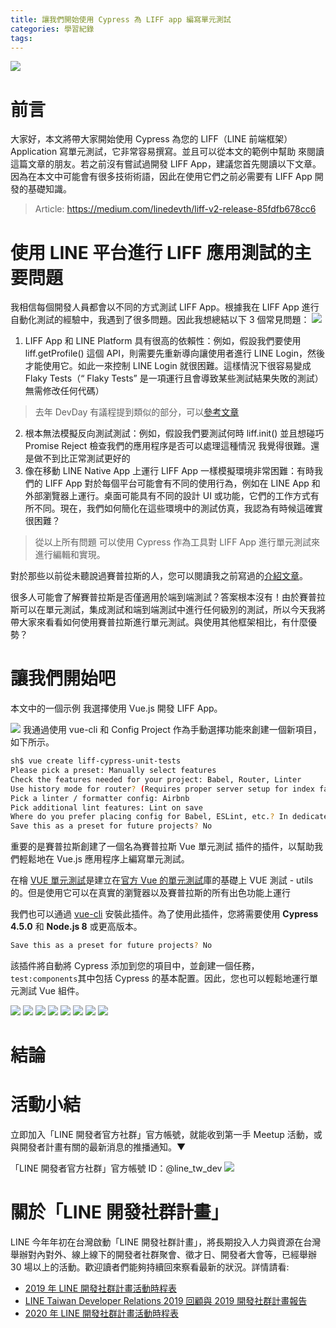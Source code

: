 ```yaml
---
title: 讓我們開始使用 Cypress 為 LIFF app 編寫單元測試
categories: 學習紀錄
tags:
---
```


![](https://nijialin.com/images/2020/cypress-liff/logo.png)

# 前言

大家好，本文將帶大家開始使用 Cypress 為您的 LIFF（LINE 前端框架）Application 寫單元測試，它非常容易撰寫。並且可以從本文的範例中幫助
來閱讀這篇文章的朋友。若之前沒有嘗試過開發 LIFF App，建議您首先閱讀以下文章。因為在本文中可能會有很多技術術語，因此在使用它們之前必需要有 LIFF App 開發的基礎知識。

> Article: https://medium.com/linedevth/liff-v2-release-85fdfb678cc6

<!-- more -->

# 使用 LINE 平台進行 LIFF 應用測試的主要問題

我相信每個開發人員都會以不同的方式測試 LIFF App。根據我在 LIFF App 進行自動化測試的經驗中，我遇到了很多問題。因此我想總結以下 3 個常見問題：
![](https://nijialin.com/images/2020/cypress-liff/1.png)

1. LIFF App 和 LINE Platform 具有很高的依賴性：例如，假設我們要使用 liff.getProfile() 這個 API，則需要先重新導向讓使用者進行 LINE Login，然後才能使用它。如此一來控制 LINE Login 就很困難。這樣情況下很容易變成 Flaky Tests（“ Flaky Tests” 是一項運行且會導致某些測試結果失敗的測試）無需修改任何代碼）

> 去年 DevDay 有議程提到類似的部分，可以[參考文章](https://nijialin.com/2019/11/22/How-we-continuously-delivery-LINE-TODAY-App-with-high-agility-and-high-quality/)

2. 根本無法模擬反向測試測試：例如，假設我們要測試何時 liff.init() 並且想碰巧 Promise Reject 檢查我們的應用程序是否可以處理這種情況 我覺得很難。還是做不到比正常測試更好的
3. 像在移動 LINE Native App 上運行 LIFF App 一樣模擬環境非常困難：有時我們的 LIFF App 對於每個平台可能會有不同的使用行為，例如在 LINE App 和外部瀏覽器上運行。桌面可能具有不同的設計 UI 或功能，它們的工作方式有所不同。現在，我們如何簡化在這些環境中的測試仿真，我認為有時候這確實很困難？

> 從以上所有問題 可以使用 Cypress 作為工具對 LIFF App 進行單元測試來進行編輯和實現。

對於那些以前從未聽說過賽普拉斯的人，您可以閱讀我之前寫過的[介紹文章](https://medium.com/cypress-io-thailand/%E0%B8%A3%E0%B8%B9%E0%B9%89%E0%B8%88%E0%B8%B1%E0%B8%81-cypress-web-test-framework-%E0%B8%97%E0%B8%B5%E0%B9%88%E0%B8%88%E0%B8%B0%E0%B8%97%E0%B8%B3%E0%B9%83%E0%B8%AB%E0%B9%89%E0%B8%84%E0%B8%B8%E0%B8%93%E0%B8%A5%E0%B8%B7%E0%B8%A1-selenium-%E0%B9%84%E0%B8%9B%E0%B9%84%E0%B8%94%E0%B9%89%E0%B9%80%E0%B8%A5%E0%B8%A2-405a11d7341)。

很多人可能會了解賽普拉斯是否僅適用於端到端測試？答案根本沒有！由於賽普拉斯可以在單元測試，集成測試和端到端測試中進行任何級別的測試，所以今天我將帶大家來看看如何使用賽普拉斯進行單元測試。與使用其他框架相比，有什麼優勢？

# 讓我們開始吧

本文中的一個示例 我選擇使用 Vue.js 開發 LIFF App。

![](https://nijialin.com/images/2020/cypress-liff/2.png)
我通過使用 vue-cli 和 Config Project 作為手動選擇功能來創建一個新項目，如下所示。

```sh
sh$ vue create liff-cypress-unit-tests
Please pick a preset: Manually select features
Check the features needed for your project: Babel, Router, Linter
Use history mode for router? (Requires proper server setup for index fallback in production) Yes
Pick a linter / formatter config: Airbnb
Pick additional lint features: Lint on save
Where do you prefer placing config for Babel, ESLint, etc.? In dedicated config files
Save this as a preset for future projects? No
```

重要的是賽普拉斯創建了一個名為賽普拉斯 Vue 單元測試 插件的插件，以幫助我們輕鬆地在 Vue.js 應用程序上編寫單元測試。

在檜 [VUE 單元測試](https://github.com/bahmutov/cypress-vue-unit-test)是建立在[官方 Vue 的單元測試](https://github.com/bahmutov/cypress-vue-unit-test)庫的基礎上 VUE 測試 - utils 的。但是使用它可以在真實的瀏覽器以及賽普拉斯的所有出色功能上運行

我們也可以通過 [vue-cli](https://cli.vuejs.org/guide/cli-service.html) 安裝此插件。為了使用此插件，您將需要使用 **Cypress 4.5.0** 和 **Node.js 8** 或更高版本。

```sh
Save this as a preset for future projects? No
```

該插件將自動將 Cypress 添加到您的項目中，並創建一個任務，`test:components`其中包括 Cypress 的基本配置。因此，您也可以輕鬆地運行單元測試 Vue 組件。

![](https://nijialin.com/images/2020/cypress-liff/3.png)
![](https://nijialin.com/images/2020/cypress-liff/4.png)
![](https://nijialin.com/images/2020/cypress-liff/5.png)
![](https://nijialin.com/images/2020/cypress-liff/6.png)
![](https://nijialin.com/images/2020/cypress-liff/7.png)
![](https://nijialin.com/images/2020/cypress-liff/8.png)
![](https://nijialin.com/images/2020/cypress-liff/9.png)
![](https://nijialin.com/images/2020/cypress-liff/10.png)

# 結論

# 活動小結

立即加入「LINE 開發者官方社群」官方帳號，就能收到第一手 Meetup 活動，或與開發者計畫有關的最新消息的推播通知。▼

「LINE 開發者官方社群」官方帳號 ID：@line_tw_dev
![](https://www.evanlin.com/images/2020/line-tw-dev-qr.png)

# 關於「LINE 開發社群計畫」

LINE 今年年初在台灣啟動「LINE 開發社群計畫」，將長期投入人力與資源在台灣舉辦對內對外、線上線下的開發者社群聚會、徵才日、開發者大會等，已經舉辦 30 場以上的活動。歡迎讀者們能夠持續回來察看最新的狀況。詳情請看:

- [2019 年 LINE 開發社群計畫活動時程表](https://engineering.linecorp.com/zh-hant/blog/line-taiwan-developer-relations-2019-plan/)
- [LINE Taiwan Developer Relations 2019 回顧與 2019 開發社群計畫報告](https://engineering.linecorp.com/zh-hant/blog/line-taiwan-developer-relations-2019/)
- [2020 年 LINE 開發社群計畫活動時程表](https://engineering.linecorp.com/zh-hant/blog/2020-line-tw-devrel/)
